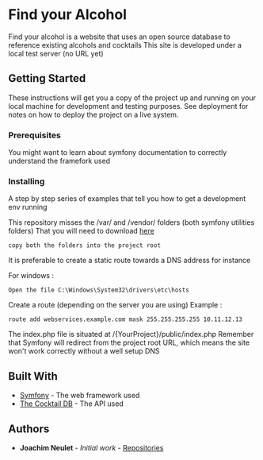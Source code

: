 # Find your Alcohol

Find your alcohol is a website that uses an open source database to reference existing alcohols and cocktails
This site is developed under a local test server (no URL yet)

## Getting Started

These instructions will get you a copy of the project up and running on your local machine for development and testing purposes. See deployment for notes on how to deploy the project on a live system.

### Prerequisites

You might want to learn about symfony documentation to correctly understand the framefork used

### Installing

A step by step series of examples that tell you how to get a development env running

This repository misses the /var/ and /vendor/ folders (both symfony utilities folders)
That you will need to download [here](https://symfony.com/download)

```
copy both the folders into the project root
```

It is preferable to create a static route towards a DNS address
for instance

For windows :
```
Open the file C:\Windows\System32\drivers\etc\hosts
```
Create a route (depending on the server you are using)
Example :
```
route add webservices.example.com mask 255.255.255.255 10.11.12.13
```

The index.php file is situated at /{YourProject}/public/index.php
Remember that Symfony will redirect from the project root URL, which means the site won't work correctly without a well setup DNS

## Built With

* [Symfony](https://symfony.com/doc/current/index.html#gsc.tab=0) - The web framework used
* [The Cocktail DB](https://www.thecocktaildb.com/api.php) - The API used

## Authors

* **Joachim Neulet** - *Initial work* - [Repositories](https://github.com/joachimneulet)
